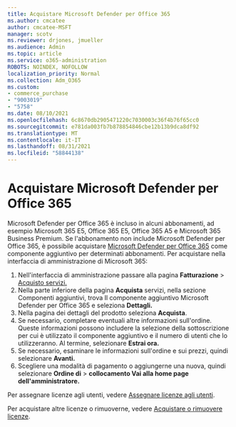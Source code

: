 ```yaml
---
title: Acquistare Microsoft Defender per Office 365
ms.author: cmcatee
author: cmcatee-MSFT
manager: scotv
ms.reviewer: drjones, jmueller
ms.audience: Admin
ms.topic: article
ms.service: o365-administration
ROBOTS: NOINDEX, NOFOLLOW
localization_priority: Normal
ms.collection: Adm_O365
ms.custom:
- commerce_purchase
- "9003019"
- "5758"
ms.date: 08/10/2021
ms.openlocfilehash: 6c8670db2905471220c7030003c36f4b76f65cc0
ms.sourcegitcommit: e781da003fb7b878854846cbe12b13b9dca8df92
ms.translationtype: MT
ms.contentlocale: it-IT
ms.lasthandoff: 08/31/2021
ms.locfileid: "58844138"
---
```

# <a name="purchase-microsoft-defender-for-office-365"></a>Acquistare Microsoft Defender per Office 365

Microsoft Defender per Office 365 è incluso in alcuni abbonamenti, ad esempio Microsoft 365 E5, Office 365 E5, Office 365 A5 e Microsoft 365 Business Premium. Se l'abbonamento non include Microsoft Defender per Office 365, è possibile acquistare [Microsoft Defender per Office 365](https://docs.microsoft.com/microsoft-365/security/office-365-security/office-365-atp) come componente aggiuntivo per determinati abbonamenti. Per acquistare nella interfaccia di amministrazione di Microsoft 365:

1. Nell'interfaccia di amministrazione passare alla pagina **Fatturazione**  >  [Acquisto servizi.](https://go.microsoft.com/fwlink/p/?linkid=868433)
2. Nella parte inferiore della pagina **Acquista** servizi, nella sezione Componenti aggiuntivi, trova Il componente aggiuntivo Microsoft Defender per Office 365 e seleziona **Dettagli.** 
3. Nella pagina dei dettagli del prodotto seleziona **Acquista**.
4. Se necessario, completare eventuali altre informazioni sull'ordine. Queste informazioni possono includere la selezione della sottoscrizione per cui è utilizzato il componente aggiuntivo e il numero di utenti che lo utilizzeranno. Al termine, selezionare **Estrai ora.**
5. Se necessario, esaminare le informazioni sull'ordine e sui prezzi, quindi selezionare **Avanti.**
6. Scegliere una modalità di pagamento o aggiungerne una nuova, quindi selezionare **Ordine di**  >  **collocamento Vai alla home page dell'amministratore.**

Per assegnare licenze agli utenti, vedere [Assegnare licenze agli utenti](https://docs.microsoft.com/microsoft-365/admin/manage/assign-licenses-to-users).

Per acquistare altre licenze o rimuoverne, vedere [Acquistare o rimuovere licenze](https://docs.microsoft.com/microsoft-365/commerce/licenses/buy-licenses#buy-or-remove-licenses-for-your-business-subscription).